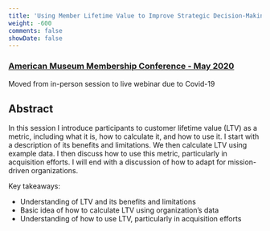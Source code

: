 ```yaml
---
title: 'Using Member Lifetime Value to Improve Strategic Decision-Making'
weight: -600
comments: false
showDate: false
---
```


### [American Museum Membership Conference - May 2020](https://www.americanmuseummembership.org/) 

Moved from in-person session to live webinar due to Covid-19

## Abstract

In this session I introduce participants to customer lifetime value (LTV) as a metric, including what it is, how to calculate it, and how to use it. I start with a description of its benefits and limitations. We then calculate LTV using example data. I then discuss how to use this metric, particularly in acquisition efforts. I will end with a discussion of how to adapt for mission-driven organizations.  

Key takeaways: 

 - Understanding of LTV and its benefits and limitations 
 - Basic idea of how to calculate LTV using organization’s data 
 - Understanding of how to use LTV, particularly in acquisition efforts 
